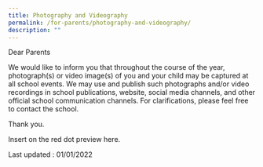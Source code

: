 ```yaml
---
title: Photography and Videography
permalink: /for-parents/photography-and-videography/
description: ""
---
```

Dear Parents  
  

We would like to inform you that throughout the course of the year, photograph(s) or video image(s) of you and your child may be captured at all school events. We may use and publish such photographs and/or video recordings in school publications, website, social media channels, and other official school communication channels. For clarifications, please feel free to contact the school.

  
Thank you.

Insert on the red dot preview here.
  
Last updated : 01/01/2022